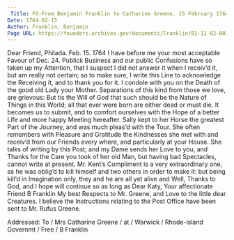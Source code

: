 ```yaml
---
 Title: FO-From Benjamin Franklin to Catharine Greene, 15 February 1764
Date: 1764-02-15
Author: Franklin, Benjamin
Page URL: https://founders.archives.gov/documents/Franklin/01-11-02-0016
---
```


Dear Friend,
Philada. Feb. 15. 1764
I have before me your most acceptable Favour of Dec. 24. Publick Business and our public Confusions have so taken up my Attention, that I suspect I did not answer it when I receiv’d it, but am really not certain; so to make sure, I write this Line to acknowledge the Receiving it, and to thank you for it.
I condole with you on the Death of the good old Lady your Mother. Separations of this kind from those we love, are grievous: But tis the Will of God that such should be the Nature of Things in this World; all that ever were born are either dead or must die. It becomes us to submit, and to comfort ourselves with the Hope of a better Life and more happy Meeting hereafter.
Sally kept to her Horse the greatest Part of the Journey, and was much pleas’d with the Tour. She often remembers with Pleasure and Gratitude the Kindnesses she met with and receiv’d from our Friends every where, and particularly at your House. She talks of writing by this Post; and my Dame sends her Love to you, and Thanks for the Care you took of her old Man, but having bad Spectacles, cannot write at present. Mr. Kent’s Compliment is a very extraordinary one, as he was oblig’d to kill himself and two others in order to make it: but being kill’d in Imagination only, they and he are all yet alive and Well, Thanks to God, and I hope will continue so as long as Dear Katy, Your affectionate Friend
B Franklin
My best Respects to Mr. Greene, and Love to the little dear Creatures.
I believe the Instructions relating to the Post Office have been sent to Mr. Rufus Greene.
 
Addressed: To / Mrs Catharine Greene / at / Warwick / Rhode-island Governmt / Free / B Franklin

